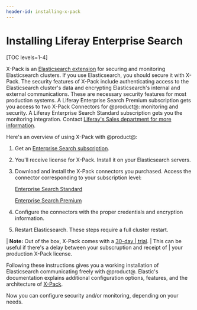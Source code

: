 ```yaml
---
header-id: installing-x-pack
---
```


# Installing Liferay Enterprise Search

[TOC levels=1-4]

X-Pack is an 
[Elasticsearch extension](https://www.elastic.co/guide/en/elasticsearch/reference/6.5/setup-xpack.html)
for securing and monitoring Elasticsearch clusters. If you use Elasticsearch,
you should secure it with X-Pack. The security features of X-Pack include
authenticating access to the Elasticsearch cluster's data and encrypting
Elasticsearch's internal and external communications. These are necessary
security features for most production systems. A Liferay Enterprise Search
Premium subscription gets you access to two X-Pack Connectors for @product@:
monitoring and security. A Liferay Enterprise Search Standard subscription gets
you the monitoring integration. Contact
[Liferay's Sales department for more information](https://www.liferay.com/contact-us#contact-sales).

Here's an overview of using X-Pack with @product@:

1.  Get an [Enterprise Search subscription](https://help.liferay.com/hc/en-us/articles/360014400932).

2.  You'll receive license for X-Pack. Install it on your Elasticsearch servers.

2.  Download and install the X-Pack connectors you purchased. Access the
    connector corresponding to your subscription level:

    [Enterprise Search Standard](https://customer.liferay.com/downloads?p_p_id=com_liferay_osb_customer_downloads_display_web_DownloadsDisplayPortlet&_com_liferay_osb_customer_downloads_display_web_DownloadsDisplayPortlet_productAssetCategoryId=118191015&_com_liferay_osb_customer_downloads_display_web_DownloadsDisplayPortlet_fileTypeAssetCategoryId=118191062)

    [Enterprise Search Premium](https://customer.liferay.com/downloads?p_p_id=com_liferay_osb_customer_downloads_display_web_DownloadsDisplayPortlet&_com_liferay_osb_customer_downloads_display_web_DownloadsDisplayPortlet_productAssetCategoryId=118191013&_com_liferay_osb_customer_downloads_display_web_DownloadsDisplayPortlet_fileTypeAssetCategoryId=118191060)

3.  Configure the connectors with the proper credentials and encryption
    information.

4.  Restart Elasticsearch. These steps require a full cluster restart.


| **Note:** Out of the box, X-Pack comes with a [30-day
| trial](https://www.elastic.co/guide/en/x-pack/current/license-management.html).
| This can be useful if there's a delay between your subscruption and receipt of
| your production X-Pack license.

Following these instructions gives you a working installation of Elasticsearch
communicating freely with @product@. Elastic's documentation explains additional
configuration options, features, and the architecture of
[X-Pack](https://www.elastic.co/guide/en/elasticsearch/reference/6.5/configuring-security.html). 

Now you can configure security and/or monitoring, depending on your needs.
